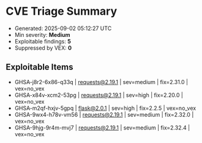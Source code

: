 # CVE Triage Summary

- Generated: 2025-09-02 05:12:27 UTC
- Min severity: **Medium**
- Exploitable findings: **5**
- Suppressed by VEX: **0**

## Exploitable Items
- GHSA-j8r2-6x86-q33q | requests@2.19.1 | sev=medium | fix=2.31.0 | vex=no_vex
- GHSA-x84v-xcm2-53pg | requests@2.19.1 | sev=high | fix=2.20.0 | vex=no_vex
- GHSA-m2qf-hxjv-5gpq | flask@2.0.1 | sev=high | fix=2.2.5 | vex=no_vex
- GHSA-9wx4-h78v-vm56 | requests@2.19.1 | sev=medium | fix=2.32.0 | vex=no_vex
- GHSA-9hjg-9r4m-mvj7 | requests@2.19.1 | sev=medium | fix=2.32.4 | vex=no_vex
